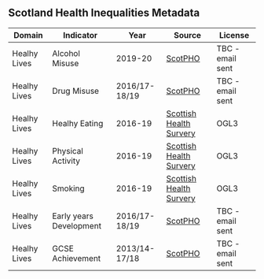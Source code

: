 ## Scotland Health Inequalities Metadata

| Domain | Indicator | Year | Source | License |
| --- | --- | --- | --- | --- |
| Healhy Lives | Alcohol Misuse | 2019-20 | [ScotPHO](https://scotland.shinyapps.io/ScotPHO_profiles_tool/) | TBC - email sent |
| Healhy Lives | Drug Misuse | 2016/17-18/19 | [ScotPHO](https://scotland.shinyapps.io/ScotPHO_profiles_tool/) | TBC - email sent |
| Healhy Lives | Healhy Eating | 2016-19 | [Scottish Health Survery](https://statistics.gov.scot/resource?uri=http%3A%2F%2Fstatistics.gov.scot%2Fdata%2Fscottish-health-survey-local-area-level-data) | OGL3 |
| Healhy Lives | Physical Activity | 2016-19 | [Scottish Health Survery](https://statistics.gov.scot/resource?uri=http%3A%2F%2Fstatistics.gov.scot%2Fdata%2Fscottish-health-survey-local-area-level-data) | OGL3 |
| Healhy Lives | Smoking | 2016-19 | [Scottish Health Survery](https://statistics.gov.scot/resource?uri=http%3A%2F%2Fstatistics.gov.scot%2Fdata%2Fscottish-health-survey-local-area-level-data) | OGL3 |
| Healhy Lives | Early years Development | 2016/17-18/19 | [ScotPHO](https://scotland.shinyapps.io/ScotPHO_profiles_tool/) | TBC - email sent |
| Healhy Lives | GCSE Achievement  | 2013/14-17/18 | [ScotPHO](https://scotland.shinyapps.io/ScotPHO_profiles_tool/) | TBC - email sent |